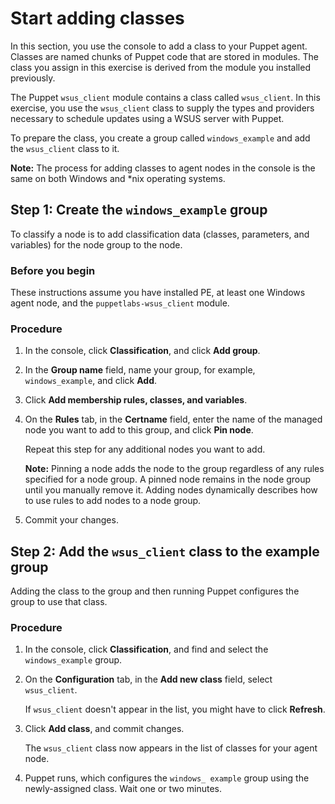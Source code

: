 # Start adding classes

In this section, you use the console to add a class to your Puppet agent. Classes are named chunks of Puppet code that are stored in modules. The class you assign in this exercise is derived from the module you installed previously.

The Puppet `wsus_client` module contains a class called `wsus_client`. In this exercise, you use the `wsus_client` class to supply the types and providers necessary to schedule updates using a WSUS server with Puppet.

To prepare the class, you create a group called `windows_example` and add the `wsus_client` class to it.

**Note:** The process for adding classes to agent nodes in the console is the same on both Windows and \*nix operating systems.

## Step 1: Create the `windows_example` group

To classify a node is to add classification data \(classes, parameters, and variables\) for the node group to the node.

### Before you begin

These instructions assume you have installed PE, at least one Windows agent node, and the `puppetlabs-wsus_client` module.

### Procedure

1.  In the console, click **Classification**, and click **Add group**.

2.  In the **Group name** field, name your group, for example, `windows_example`, and click **Add**.

3.  Click **Add membership rules, classes, and variables**.

4.  On the **Rules** tab, in the **Certname** field, enter the name of the managed node you want to add to this group, and click **Pin node**.

    Repeat this step for any additional nodes you want to add.

    **Note:** Pinning a node adds the node to the group regardless of any rules specified for a node group. A pinned node remains in the node group until you manually remove it. Adding nodes dynamically describes how to use rules to add nodes to a node group.

5.  Commit your changes.


## Step 2: Add the `wsus_client` class to the example group

Adding the class to the group and then running Puppet configures the group to use that class.

### Procedure

1.  In the console, click **Classification**, and find and select the `windows_example` group.

2.  On the **Configuration** tab, in the **Add new class** field, select `wsus_client`.

    If `wsus_client` doesn't appear in the list, you might have to click **Refresh**.

3.  Click **Add class**, and commit changes.

    The `wsus_client` class now appears in the list of classes for your agent node.

4.  Puppet runs, which configures the `windows_ example` group using the newly-assigned class. Wait one or two minutes.


